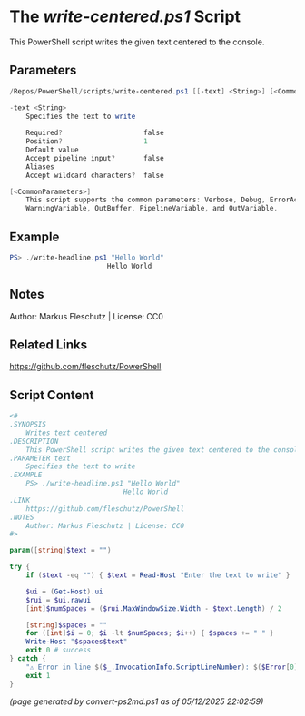 The *write-centered.ps1* Script
===========================

This PowerShell script writes the given text centered to the console.

Parameters
----------
```powershell
/Repos/PowerShell/scripts/write-centered.ps1 [[-text] <String>] [<CommonParameters>]

-text <String>
    Specifies the text to write
    
    Required?                    false
    Position?                    1
    Default value                
    Accept pipeline input?       false
    Aliases                      
    Accept wildcard characters?  false

[<CommonParameters>]
    This script supports the common parameters: Verbose, Debug, ErrorAction, ErrorVariable, WarningAction, 
    WarningVariable, OutBuffer, PipelineVariable, and OutVariable.
```

Example
-------
```powershell
PS> ./write-headline.ps1 "Hello World"
						Hello World

```

Notes
-----
Author: Markus Fleschutz | License: CC0

Related Links
-------------
https://github.com/fleschutz/PowerShell

Script Content
--------------
```powershell
<#
.SYNOPSIS
	Writes text centered
.DESCRIPTION
	This PowerShell script writes the given text centered to the console.
.PARAMETER text
	Specifies the text to write
.EXAMPLE
	PS> ./write-headline.ps1 "Hello World"
							Hello World
.LINK
	https://github.com/fleschutz/PowerShell
.NOTES
	Author: Markus Fleschutz | License: CC0
#>

param([string]$text = "")

try {
	if ($text -eq "") { $text = Read-Host "Enter the text to write" }

	$ui = (Get-Host).ui
	$rui = $ui.rawui 
	[int]$numSpaces = ($rui.MaxWindowSize.Width - $text.Length) / 2

	[string]$spaces = ""
	for ([int]$i = 0; $i -lt $numSpaces; $i++) { $spaces += " " }
	Write-Host "$spaces$text"
	exit 0 # success
} catch {
	"⚠️ Error in line $($_.InvocationInfo.ScriptLineNumber): $($Error[0])"
	exit 1
}
```

*(page generated by convert-ps2md.ps1 as of 05/12/2025 22:02:59)*
